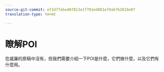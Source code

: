 ```yaml
---
source-git-commit: ef3d77eba407013e1f701ed001ef9ab7b3818e07
translation-type: tm+mt

---
```

# 瞭解POI

在威廉的原稿中沒有，但我們需要介紹一下POI是什麼，它們做什麼，以及它們有什麼用。

